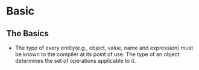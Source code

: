 # Basic

## The Basics

+ The type of every entity(e.g., object, value, name and expression) must be known to the compiler at its point of use. The type of an object determines the set of operations applicable to it.